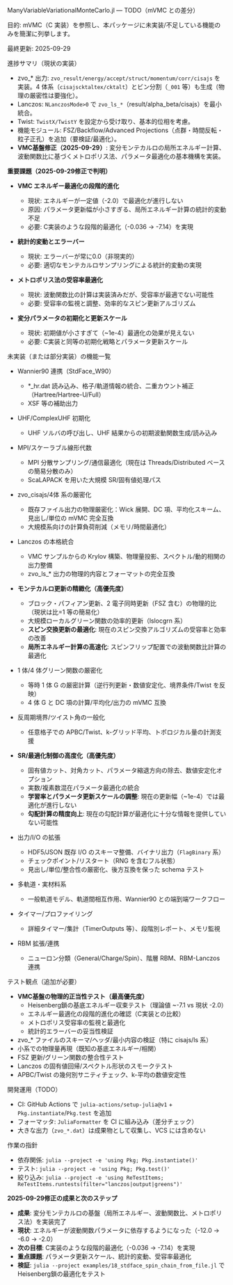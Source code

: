 ManyVariableVariationalMonteCarlo.jl — TODO（mVMC との差分）

目的: mVMC（C 実装）を参照し、本パッケージに未実装/不足している機能のみを簡潔に列挙します。

最終更新: 2025-09-29

進捗サマリ（現状の実装）
- zvo_* 出力: `zvo_result/energy/accept/struct/momentum/corr/cisajs` を実装。4 体系（`cisajscktaltex/cktalt`）とビン分割（`_001` 等）も生成（物理の厳密性は要強化）。
- Lanczos: `NLanczosMode>0` で `zvo_ls_*`（result/alpha_beta/cisajs）を最小統合。
- Twist: `TwistX/TwistY` を設定から受け取り、基本的位相を考慮。
- 機能モジュール: FSZ/Backflow/Advanced Projections（点群・時間反転・粒子正孔）を追加（要検証/最適化）。
- **VMC基盤修正（2025-09-29）**: 変分モンテカルロの局所エネルギー計算、波動関数比に基づくメトロポリス法、パラメータ最適化の基本機構を実装。

**重要課題（2025-09-29修正で判明）**
- **VMC エネルギー最適化の段階的進化**
  - 現状: エネルギーが一定値（-2.0）で最適化が進行しない
  - 原因: パラメータ更新幅が小さすぎる、局所エネルギー計算の統計的変動不足
  - 必要: C実装のような段階的最適化（-0.036 → -7.14）を実現

- **統計的変動とエラーバー**
  - 現状: エラーバーが常に0.0（非現実的）
  - 必要: 適切なモンテカルロサンプリングによる統計的変動の実現

- **メトロポリス法の受容率最適化**
  - 現状: 波動関数比の計算は実装済みだが、受容率が最適でない可能性
  - 必要: 受容率の監視と調整、効率的なスピン更新アルゴリズム

- **変分パラメータの初期化と更新スケール**
  - 現状: 初期値が小さすぎて（~1e-4）最適化の効果が見えない
  - 必要: C実装と同等の初期化戦略とパラメータ更新スケール

未実装（または部分実装）の機能一覧
- Wannier90 連携（StdFace_W90）
  - *_hr.dat 読み込み、格子/軌道情報の統合、二重カウント補正（Hartree/Hartree-U/Full）
  - XSF 等の補助出力

- UHF/ComplexUHF 初期化
  - UHF ソルバの呼び出し、UHF 結果からの初期波動関数生成/読み込み

- MPI/スケーラブル線形代数
  - MPI 分散サンプリング/通信最適化（現在は Threads/Distributed ベースの簡易分散のみ）
  - ScaLAPACK を用いた大規模 SR/固有値処理パス

- zvo_cisajs/4体 系の厳密化
  - 既存ファイル出力の物理厳密化：Wick 展開、DC 項、平均化スキーム、見出し/単位の mVMC 完全互換
  - 大規模系向けの計算負荷削減（メモリ/時間最適化）

- Lanczos の本格統合
  - VMC サンプルからの Krylov 構築、物理量投影、スペクトル/動的相関の出力整備
  - zvo_ls_* 出力の物理的内容とフォーマットの完全互換

- **モンテカルロ更新の精緻化（高優先度）**
  - ブロック・パフィアン更新、2 電子同時更新（FSZ 含む）の物理的比（現状は比=1 等の簡易化）
  - 大規模ローカルグリーン関数の効率的更新（lslocgrn 系）
  - **スピン交換更新の最適化**: 現在のスピン交換アルゴリズムの受容率と効率の改善
  - **局所エネルギー計算の高速化**: スピンフリップ配置での波動関数比計算の最適化

- 1 体/4 体グリーン関数の厳密化
  - 等時 1 体 G の厳密計算（逆行列更新・数値安定化、境界条件/Twist を反映）
  - 4 体 G と DC 項の計算/平均化/出力の mVMC 互換

- 反周期境界/ツイスト角の一般化
  - 任意格子での APBC/Twist、k-グリッド平均、トポロジカル量の計測支援

- **SR/最適化制御の高度化（高優先度）**
  - 固有値カット、対角カット、パラメータ縮退方向の除去、数値安定化オプション
  - 実数/複素数混在パラメータ最適化の統合
  - **学習率とパラメータ更新スケールの調整**: 現在の更新幅（~1e-4）では最適化が進行しない
  - **勾配計算の精度向上**: 現在の勾配計算が最適化に十分な情報を提供していない可能性

- 出力/I/O の拡張
  - HDF5/JSON 既存 I/O のスキーマ整備、バイナリ出力（`FlagBinary` 系）
  - チェックポイント/リスタート（RNG を含むフル状態）
  - 見出し/単位/整合性の厳密化、後方互換を保った schema テスト

- 多軌道・実材料系
  - 一般軌道モデル、軌道間相互作用、Wannier90 との端到端ワークフロー

- タイマー/プロファイリング
  - 詳細タイマー/集計（TimerOutputs 等）、段階別レポート、メモリ監視

- RBM 拡張/連携
  - ニューロン分類（General/Charge/Spin）、階層 RBM、RBM-Lanczos 連携

テスト観点（追加が必要）
- **VMC基盤の物理的正当性テスト（最高優先度）**
  - Heisenberg鎖の基底エネルギー収束テスト（理論値 ~-7.1 vs 現状 -2.0）
  - エネルギー最適化の段階的進化の確認（C実装との比較）
  - メトロポリス受容率の監視と最適化
  - 統計的エラーバーの妥当性検証
- zvo_* ファイルのスキーマ/ヘッダ/最小内容の検証（特に cisajs/ls 系）
- 小系での物理量再現（既知の基底エネルギー/相関）
- FSZ 更新/グリーン関数の整合性テスト
- Lanczos の固有値回帰/スペクトル形状のスモークテスト
- APBC/Twist の幾何別サニティチェック、k-平均の数値安定性

開発運用（TODO）
- CI: GitHub Actions で `julia-actions/setup-julia@v1` + `Pkg.instantiate`/`Pkg.test` を追加
- フォーマッタ: `JuliaFormatter` を CI に組み込み（差分チェック）
- 大きな出力（`zvo_*.dat`）は成果物として収集し、VCS には含めない

作業の指針
- 依存関係: `julia --project -e 'using Pkg; Pkg.instantiate()'`
- テスト: `julia --project -e 'using Pkg; Pkg.test()'`
- 絞り込み: `julia --project -e 'using ReTestItems; ReTestItems.runtests(filter="lanczos|output|greens")'`

**2025-09-29修正の成果と次のステップ**
- **成果**: 変分モンテカルロの基盤（局所エネルギー、波動関数比、メトロポリス法）を実装完了
- **現状**: エネルギーが波動関数パラメータに依存するようになった（-12.0 → -6.0 → -2.0）
- **次の目標**: C実装のような段階的最適化（-0.036 → -7.14）を実現
- **重点課題**: パラメータ更新スケール、統計的変動、受容率最適化
- **検証**: `julia --project examples/18_stdface_spin_chain_from_file.jl` でHeisenberg鎖の最適化をテスト
